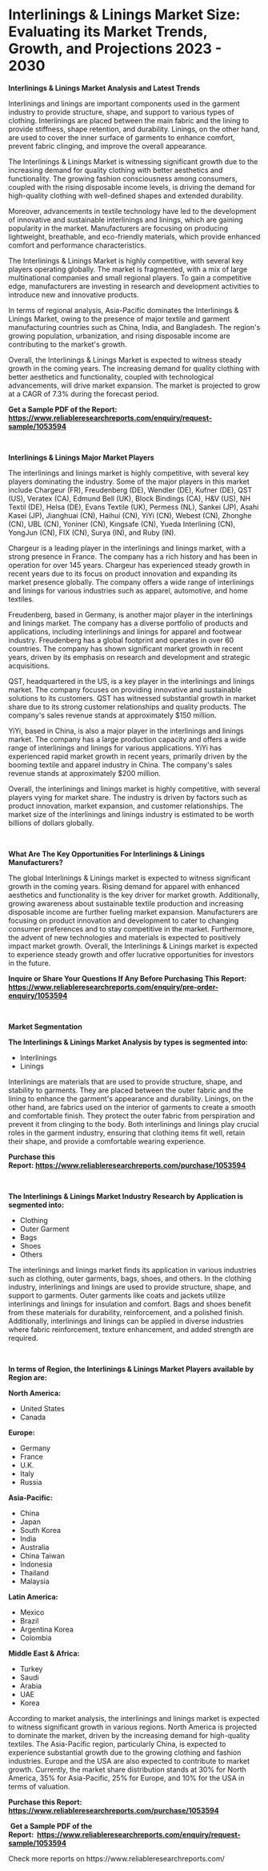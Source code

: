 <p><h1>Interlinings & Linings Market Size: Evaluating its Market Trends, Growth, and Projections 2023 - 2030</h1></p><p><strong>Interlinings & Linings Market Analysis and Latest Trends</strong></p>
<p><p>Interlinings and linings are important components used in the garment industry to provide structure, shape, and support to various types of clothing. Interlinings are placed between the main fabric and the lining to provide stiffness, shape retention, and durability. Linings, on the other hand, are used to cover the inner surface of garments to enhance comfort, prevent fabric clinging, and improve the overall appearance.</p><p>The Interlinings & Linings Market is witnessing significant growth due to the increasing demand for quality clothing with better aesthetics and functionality. The growing fashion consciousness among consumers, coupled with the rising disposable income levels, is driving the demand for high-quality clothing with well-defined shapes and extended durability.</p><p>Moreover, advancements in textile technology have led to the development of innovative and sustainable interlinings and linings, which are gaining popularity in the market. Manufacturers are focusing on producing lightweight, breathable, and eco-friendly materials, which provide enhanced comfort and performance characteristics.</p><p>The Interlinings & Linings Market is highly competitive, with several key players operating globally. The market is fragmented, with a mix of large multinational companies and small regional players. To gain a competitive edge, manufacturers are investing in research and development activities to introduce new and innovative products.</p><p>In terms of regional analysis, Asia-Pacific dominates the Interlinings & Linings Market, owing to the presence of major textile and garment manufacturing countries such as China, India, and Bangladesh. The region's growing population, urbanization, and rising disposable income are contributing to the market's growth.</p><p>Overall, the Interlinings & Linings Market is expected to witness steady growth in the coming years. The increasing demand for quality clothing with better aesthetics and functionality, coupled with technological advancements, will drive market expansion. The market is projected to grow at a CAGR of 7.3% during the forecast period.</p></p>
<p><strong>Get a Sample PDF of the Report:&nbsp; <a href="https://www.reliableresearchreports.com/enquiry/request-sample/1053594">https://www.reliableresearchreports.com/enquiry/request-sample/1053594</a></strong></p>
<p>&nbsp;</p>
<p><strong>Interlinings & Linings Major Market Players</strong></p>
<p><p>The interlinings and linings market is highly competitive, with several key players dominating the industry. Some of the major players in this market include Chargeur (FR), Freudenberg (DE), Wendler (DE), Kufner (DE), QST (US), Veratex (CA), Edmund Bell (UK), Block Bindings (CA), H&V (US), NH Textil (DE), Helsa (DE), Evans Textile (UK), Permess (NL), Sankei (JP), Asahi Kasei (JP), Jianghuai (CN), Haihui (CN), YiYi (CN), Webest (CN), Zhonghe (CN), UBL (CN), Yoniner (CN), Kingsafe (CN), Yueda Interlining (CN), YongJun (CN), FIX (CN), Surya (IN), and Ruby (IN).</p><p>Chargeur is a leading player in the interlinings and linings market, with a strong presence in France. The company has a rich history and has been in operation for over 145 years. Chargeur has experienced steady growth in recent years due to its focus on product innovation and expanding its market presence globally. The company offers a wide range of interlinings and linings for various industries such as apparel, automotive, and home textiles. </p><p>Freudenberg, based in Germany, is another major player in the interlinings and linings market. The company has a diverse portfolio of products and applications, including interlinings and linings for apparel and footwear industry. Freudenberg has a global footprint and operates in over 60 countries. The company has shown significant market growth in recent years, driven by its emphasis on research and development and strategic acquisitions.</p><p>QST, headquartered in the US, is a key player in the interlinings and linings market. The company focuses on providing innovative and sustainable solutions to its customers. QST has witnessed substantial growth in market share due to its strong customer relationships and quality products. The company's sales revenue stands at approximately $150 million.</p><p>YiYi, based in China, is also a major player in the interlinings and linings market. The company has a large production capacity and offers a wide range of interlinings and linings for various applications. YiYi has experienced rapid market growth in recent years, primarily driven by the booming textile and apparel industry in China. The company's sales revenue stands at approximately $200 million.</p><p>Overall, the interlinings and linings market is highly competitive, with several players vying for market share. The industry is driven by factors such as product innovation, market expansion, and customer relationships. The market size of the interlinings and linings industry is estimated to be worth billions of dollars globally.</p></p>
<p>&nbsp;</p>
<p><strong>What Are The Key Opportunities For Interlinings & Linings Manufacturers?</strong></p>
<p><p>The global Interlinings & Linings market is expected to witness significant growth in the coming years. Rising demand for apparel with enhanced aesthetics and functionality is the key driver for market growth. Additionally, growing awareness about sustainable textile production and increasing disposable income are further fueling market expansion. Manufacturers are focusing on product innovation and development to cater to changing consumer preferences and to stay competitive in the market. Furthermore, the advent of new technologies and materials is expected to positively impact market growth. Overall, the Interlinings & Linings market is expected to experience steady growth and offer lucrative opportunities for investors in the future.</p></p>
<p><strong>Inquire or Share Your Questions If Any Before Purchasing This Report: <a href="https://www.reliableresearchreports.com/enquiry/pre-order-enquiry/1053594">https://www.reliableresearchreports.com/enquiry/pre-order-enquiry/1053594</a></strong></p>
<p>&nbsp;</p>
<p><strong>Market Segmentation</strong></p>
<p><strong>The Interlinings & Linings Market Analysis by types is segmented into:</strong></p>
<p><ul><li>Interlinings</li><li>Linings</li></ul></p>
<p><p>Interlinings are materials that are used to provide structure, shape, and stability to garments. They are placed between the outer fabric and the lining to enhance the garment's appearance and durability. Linings, on the other hand, are fabrics used on the interior of garments to create a smooth and comfortable finish. They protect the outer fabric from perspiration and prevent it from clinging to the body. Both interlinings and linings play crucial roles in the garment industry, ensuring that clothing items fit well, retain their shape, and provide a comfortable wearing experience.</p></p>
<p><strong>Purchase this Report:&nbsp;<a href="https://www.reliableresearchreports.com/purchase/1053594">https://www.reliableresearchreports.com/purchase/1053594</a></strong></p>
<p>&nbsp;</p>
<p><strong>The Interlinings & Linings Market Industry Research by Application is segmented into:</strong></p>
<p><ul><li>Clothing</li><li>Outer Garment</li><li>Bags</li><li>Shoes</li><li>Others</li></ul></p>
<p><p>The interlinings and linings market finds its application in various industries such as clothing, outer garments, bags, shoes, and others. In the clothing industry, interlinings and linings are used to provide structure, shape, and support to garments. Outer garments like coats and jackets utilize interlinings and linings for insulation and comfort. Bags and shoes benefit from these materials for durability, reinforcement, and a polished finish. Additionally, interlinings and linings can be applied in diverse industries where fabric reinforcement, texture enhancement, and added strength are required.</p></p>
<p>&nbsp;</p>
<p><strong>In terms of Region, the Interlinings & Linings Market Players available by Region are:</strong></p>
<p>
    <p> <strong> North America: </strong>
        <ul>
            <li>United States</li>
            <li>Canada</li>
        </ul>
        </p> 
    <p> <strong> Europe: </strong>
        <ul>
            <li>Germany</li>
            <li>France</li>
            <li>U.K.</li>
            <li>Italy</li>
            <li>Russia</li>
        </ul>
        </p> 
    <p> <strong> Asia-Pacific: </strong>
        <ul>
            <li>China</li>
            <li>Japan</li>
            <li>South Korea</li>
            <li>India</li>
            <li>Australia</li>
            <li>China Taiwan</li>
            <li>Indonesia</li>
            <li>Thailand</li>
            <li>Malaysia</li>
        </ul>
        </p> 
    <p> <strong> Latin America: </strong>
        <ul>
            <li>Mexico</li>
            <li>Brazil</li>
            <li>Argentina Korea</li>
            <li>Colombia</li>
        </ul>
        </p> 
    <p> <strong> Middle East & Africa: </strong>
        <ul>
            <li>Turkey</li>
            <li>Saudi</li>
            <li>Arabia</li>
            <li>UAE</li>
            <li>Korea</li>
        </ul>
    </p>
    </p>
<p><p>According to market analysis, the interlinings and linings market is expected to witness significant growth in various regions. North America is projected to dominate the market, driven by the increasing demand for high-quality textiles. The Asia-Pacific region, particularly China, is expected to experience substantial growth due to the growing clothing and fashion industries. Europe and the USA are also expected to contribute to market growth. Currently, the market share distribution stands at 30% for North America, 35% for Asia-Pacific, 25% for Europe, and 10% for the USA in terms of valuation.</p></p>
<p><strong>Purchase this Report: <a href="https://www.reliableresearchreports.com/purchase/1053594">https://www.reliableresearchreports.com/purchase/1053594</a></strong></p>
<p>&nbsp;<strong>Get a Sample PDF of the Report:&nbsp;&nbsp;<a href="https://www.reliableresearchreports.com/enquiry/request-sample/1053594">https://www.reliableresearchreports.com/enquiry/request-sample/1053594</a></strong></p>
<p><strong></strong></p>
<p>Check more reports on https://www.reliableresearchreports.com/</p>